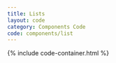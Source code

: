 ```yaml
---
title: Lists
layout: code
category: Components Code
code: components/list
---
```


{% include code-container.html %}
